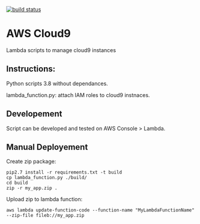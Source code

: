 <a href="https://drone.fpfis.eu/ec-europa/cloud9">
  <img src="https://drone.fpfis.eu/api/badges/ec-europa/cloud9/status.svg?branch=lambda/tagEC2InstancesAndVolumes" alt="build status">
</a>

# AWS Cloud9

Lambda scripts to manage cloud9 instances

## Instructions:


Python scripts 3.8 without dependances.

lambda_function.py: attach IAM roles to cloud9 instnaces.


## Developement

Script can be developed and tested on AWS Console > Lambda.


## Manual Deployement 

Create zip package:

```
pip2.7 install -r requirements.txt -t build
cp lambda_function.py ./build/
cd build
zip -r my_app.zip .
```

Upload zip to lambda function:
```
aws lambda update-function-code --function-name "MyLambdaFunctionName" --zip-file fileb://my_app.zip
```

